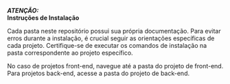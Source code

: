 ***ATENÇÃO:***
<br/>
**Instruções de Instalação**

Cada pasta neste repositório possui sua própria documentação. Para evitar erros durante a instalação, é crucial seguir as orientações específicas de cada projeto. Certifique-se de executar os comandos de instalação na pasta correspondente ao projeto específico.

No caso de projetos front-end, navegue até a pasta do projeto de front-end.
Para projetos back-end, acesse a pasta do projeto de back-end.